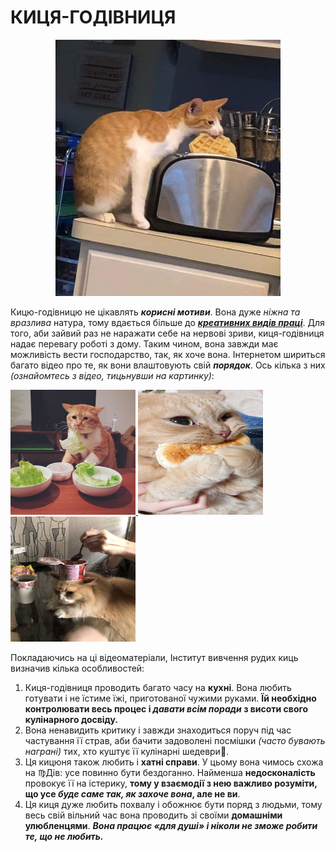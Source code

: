 # **КИЦЯ-ГОДІВНИЦЯ**
<p align="center">
  <img width="360" height="410" src="кг5.jpg">
</p>

Кицю-годівницю не цікавлять _**корисні мотиви**_. Вона дуже _ніжна та вразлива_ натура, тому вдається більше до _**[креативних видів праці](https://uk.wikipedia.org/wiki/%D0%9A%D1%80%D0%B5%D0%B0%D1%82%D0%B8%D0%B2%D0%BD%D1%96_%D1%96%D0%BD%D0%B4%D1%83%D1%81%D1%82%D1%80%D1%96%D1%97)**_. Для того, аби зайвий раз не наражати себе на нервові зриви, киця-годівниця надає перевагу роботі з дому. Таким чином, вона завжди має можливість вести господарство, так, як хоче вона. Інтернетом шириться багато відео про те, як вони влаштовують свій _**порядок**_. Ось кілька з них _(ознайомтесь з відео, тицьнувши на картинку)_:


<a href="https://www.youtube.com/watch?v=i_4zSkdYQLE">
  <img src="кг2.jpg" alt="руденька1" width="200" height="200">
</a>

  <a href="https://www.youtube.com/watch?v=U2tMRQwDlQU">
  <img src="кг6.jpg" alt="руденька2" width="200" height="200">
</a>

 <a href="https://www.youtube.com/watch?v=i-AXImNxCAE">
  <img src="кг7.jpg" alt="руденька2" width="200" height="200">
</a>



Покладаючись на ці відеоматеріали, Інститут вивчення рудих киць визначив кілька особливостей:

1. Киця-годівниця проводить багато часу на **кухні**. Вона любить готувати і не їстиме їжі, приготованої чужими руками. **Їй необхідно контролювати весь процес і _давати всім поради_ з висоти свого кулінарного досвіду.**
2. Вона ненавидить критику і завжди знаходиться поруч під час частування її страв, аби бачити задоволені посмішки _(часто бувають награні)_ тих, хто куштує її кулінарні шедеври🤩.
3. Ця кицюня також любить і **хатні справи**. У цьому вона чимось схожа на ♍Дів: усе повинно бути бездоганно. Найменша **недосконалість** провокує її на істерику, **тому у взаємодії з нею важливо розуміти, що усе _буде саме так, як захоче вона_, але не ви**.
4. Ця киця дуже любить похвалу і обожнює бути поряд з людьми, тому весь свій вільний час вона проводить зі своїми **домашніми улюбленцями**. _**Вона працює «для душі» і ніколи не зможе робити те, що не любить.**_

